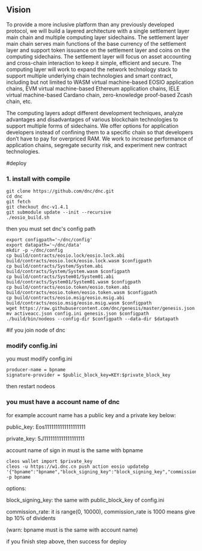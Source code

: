  
## Vision

To provide a more inclusive platform than any previously developed protocol, we will build a layered architecture with a single settlement layer main chain and multiple computing layer sidechains. The settlement layer main chain serves main functions of the base currency of the settlement layer and support token issuance on the settlement layer and coins on the computing sidechains. The settlement layer will focus on asset accounting and cross-chain interaction to keep it simple, efficient and secure. The computing layer will work to expand the network technology stack to support multiple underlying chain technologies and smart contract, including but not limited to WASM virtual machine-based EOSIO application chains, EVM virtual machine-based Ethereum application chains, IELE virtual machine-based Cardano chain, zero-knowledge proof-based Zcash chain, etc.

The computing layers adopt different development techniques, analyze advantages and disadvantages of various blockchain technologies to support multiple forms of sidechains. We offer options for application developers instead of confining them to a specific chain so that developers don’t have to pay for overpriced RAM. We work to increase performance of application chains, segregate security risk, and experiment new contract technologies.

#deploy

 
 	
### 1. install with compile
   
   	git clone https://github.com/dnc/dnc.git
    cd dnc
	git fetch
	git checkout dnc-v1.4.1
	git submodule update --init --recursive
	./eosio_build.sh

then  you must set dnc's config path

	export configpath='~/dnc/config'
	export datapath='~/dnc/data'
	mkdir -p ~/dnc/config
	cp build/contracts/eosio.lock/eosio.lock.abi  build/contracts/eosio.lock/eosio.lock.wasm $configpath
	cp build/contracts/System/System.abi build/contracts/System/System.wasm $configpath
	cp build/contracts/System01/System01.abi build/contracts/System01/System01.wasm $configpath
	cp build/contracts/eosio.token/eosio.token.abi build/contracts/eosio.token/eosio.token.wasm $configpath
	cp build/contracts/eosio.msig/eosio.msig.abi build/contracts/eosio.msig/eosio.msig.wasm $configpath
	wget https://raw.githubusercontent.com/dnc/genesis/master/genesis.json 
	mv activeacc.json config.ini genesis.json $configpath 
	./build/bin/nodeos --config-dir $configpath --data-dir $datapath
	
	
#if you join node of dnc

### modify config.ini
you must modify config.ini
	
	producer-name = bpname 
	signature-provider = $public_block_key=KEY:$private_block_key

then restart nodeos

### you must have a account name of dnc

for example account name has a public key and a private key below:

 public_key: Eos1111111111111111111
 
 private_key: 5J1111111111111111111

account name of sign in must is the same with  bpname  

	cleos wallet import $private_key
	cleos -u https://w1.dnc.cn push action eosio updatebp '{"bpname":"bpname","block_signing_key":"block_signing_key","commission_rate":"commission_rate","url":"https://dnc.io"}' -p bpname
	

options:

block_signing_key:  the same with public_block_key of config.ini

commission_rate: it is range(0, 10000), commission_rate is 1000 means give bp 10% of dividents


(warn: bpname must is the same with account name)

if you finish step above, then success for deploy 







